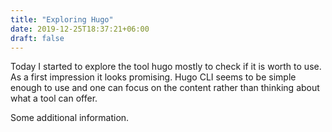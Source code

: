 ```yaml
---
title: "Exploring Hugo"
date: 2019-12-25T18:37:21+06:00
draft: false
---
```


Today I started to explore the tool hugo mostly to check if it is worth to use. As a first impression it looks
promising. Hugo CLI seems to be simple enough to use and one can focus on the content rather than thinking about
what a tool can offer.

Some additional information.